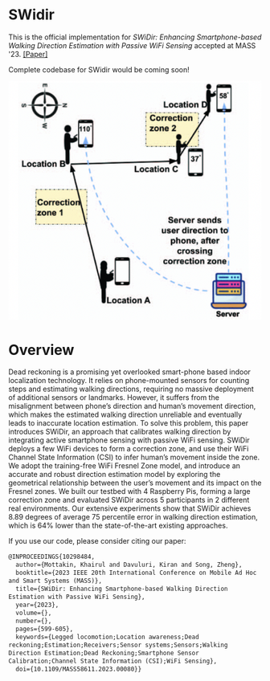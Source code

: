 # SWidir

This is the official implementation for _SWiDir: Enhancing Smartphone-based Walking Direction Estimation with Passive WiFi Sensing_ accepted at MASS '23.
[[Paper]](https://drive.google.com/file/d/1uPdt7CdH3Zn_0uXA3-Ol2WQ02ktm_pxr/view?usp=drive_link)

Complete codebase for SWidir would be coming soon!

<div align="center">
<img src="assets/swidir.png" >
</div>





# Overview

Dead reckoning is a promising yet overlooked smart-phone based indoor localization technology. It relies on phone-mounted sensors for counting steps and estimating walking directions, requiring no massive deployment of additional sensors or landmarks. However, it suffers from the misalignment between phone’s direction and human’s movement direction, which makes the estimated walking direction unreliable and eventually leads to inaccurate location estimation. To solve this problem, this paper introduces SWiDir, an approach that calibrates walking direction by integrating active smartphone sensing with passive WiFi sensing. SWiDir deploys a few WiFi devices to form a correction zone, and use their WiFi Channel State Information (CSI) to infer human’s movement inside the zone. We adopt the training-free WiFi Fresnel Zone model, and introduce an accurate and robust direction estimation model by exploring the geometrical relationship between the user’s movement and its impact on the Fresnel zones. We built our testbed with 4 Raspberry Pis, forming a large correction zone and evaluated SWiDir across 5 participants in 2 different real environments. Our extensive experiments show that SWiDir achieves 8.89 degrees of average 75 percentile error in walking direction estimation, which is 64% lower than the state-of-the-art existing approaches.

If you use our code, please consider citing our paper:
```
@INPROCEEDINGS{10298484,
  author={Mottakin, Khairul and Davuluri, Kiran and Song, Zheng},
  booktitle={2023 IEEE 20th International Conference on Mobile Ad Hoc and Smart Systems (MASS)}, 
  title={SWiDir: Enhancing Smartphone-based Walking Direction Estimation with Passive WiFi Sensing}, 
  year={2023},
  volume={},
  number={},
  pages={599-605},
  keywords={Legged locomotion;Location awareness;Dead reckoning;Estimation;Receivers;Sensor systems;Sensors;Walking Direction Estimation;Dead Reckoning;Smartphone Sensor Calibration;Channel State Information (CSI);WiFi Sensing},
  doi={10.1109/MASS58611.2023.00080}}
```
